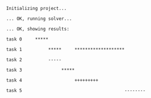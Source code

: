     Initializing project...

    ... OK, running solver...

    ... OK, showing results:

    task 0     *****

    task 1          *****     *******************

    task 2          -----

    task 3               *****

    task 4                    +++++++++

    task 5                                       --------